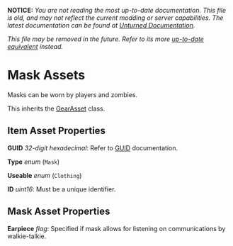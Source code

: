 **NOTICE:** *You are not reading the most up-to-date documentation. This file is old, and may not reflect the current modding or server capabilities. The latest documentation can be found at [Unturned Documentation](https://docs.smartlydressedgames.com/).*

*This file may be removed in the future. Refer to its more [up-to-date equivalent](https://docs.smartlydressedgames.com/en/stable/assets/item-asset/mask-asset.html) instead.*

Mask Assets
===========

Masks can be worn by players and zombies.

This inherits the [GearAsset](/ItemAsset/GearAsset.md) class.

Item Asset Properties
---------------------

**GUID** *32-digit hexadecimal*: Refer to [GUID](/GUID.md) documentation.

**Type** *enum* (`Mask`)

**Useable** *enum* (`Clothing`)

**ID** *uint16*: Must be a unique identifier.

Mask Asset Properties
---------------------

**Earpiece** *flag*: Specified if mask allows for listening on communications by walkie-talkie.

